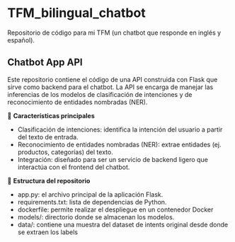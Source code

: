 # TFM_bilingual_chatbot
Repositorio de código para mi TFM (un chatbot que responde en inglés y español).
## Chatbot App API
Este repositorio contiene el código de una API construida con Flask que sirve como backend para el chatbot. La API se encarga de manejar las inferencias de los modelos de clasificación de intenciones y de reconocimiento de entidades nombradas (NER).

🚀 **Características principales**
- Clasificación de intenciones: identifica la intención del usuario a partir del texto de entrada.
- Reconocimiento de entidades nombradas (NER): extrae entidades (ej. productos, categorías) del texto.
- Integración: diseñado para ser un servicio de backend ligero que interactúa con el frontend del chatbot.

📂 **Estructura del repositorio**
- app.py: el archivo principal de la aplicación Flask.
- requirements.txt: lista de dependencias de Python.
- dockerfile: permite realizar el despliegue en un contenedor Docker
- models/: directorio donde se almacenan los modelos.
- data/: contiene una muestra del dataset de intents original desde donde se extraen los labels
